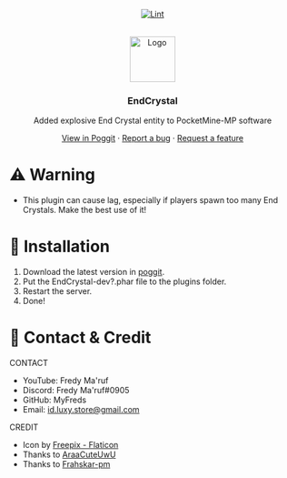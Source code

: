 <!-- PROJECT BADGES -->
<div align="center">

[![Lint](https://poggit.pmmp.io/ci.shield/MyFreds/EndCrystal/EndCrystal)](https://poggit.pmmp.io/ci/MyFreds/EndCrystal/EndCrystal)

</div>


<!-- PROJECT LOGO -->
<br />
<div align="center">
  <img src="bruhlink" alt="Logo" width="80" height="80">
  <h3>EndCrystal</h3>
  <p align="center">
    Added explosive End Crystal entity to PocketMine-MP software


[View in Poggit](https://poggit.pmmp.io/ci/MyFreds/EndCrystal/EndCrystal) · [Report a bug](https://github.com/MyFreds/EndCrystal/issues) · [Request a feature](https://github.com/MyFreds/EndCrystal/issues)

  </p>
</div>


<!-- ABOUT THE PROJECT -->

# ⚠️ Warning

- This plugin can cause lag, especially if players spawn too many End Crystals. Make the best use of it!
  
# 🔁 Installation

1. Download the latest version in [poggit](https://poggit.pmmp.io/p/EndCrystal).
2. Put the EndCrystal-dev?.phar file to the plugins folder.
3. Restart the server.
4. Done!

# 🪪 Contact & Credit
CONTACT
- YouTube: Fredy Ma'ruf
- Discord: Fredy Ma'ruf#0905
- GitHub: MyFreds
- Email: id.luxy.store@gmail.com

CREDIT
- Icon by [Freepix - Flaticon](https://www.flaticon.com/search/4?word=banned)
- Thanks to [AraaCuteUwU](https://github.com/AraaCuteUwU)
- Thanks to [Frahskar-pm](https://github.com/FRashkar-pm/)
